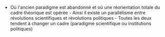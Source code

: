 - Où l'ancien paradigme est abandonné et où une réorientation totale du cadre théorique est opérée
          - Ainsi il existe un parallélisme entre révolutions scientifiques et révolutions politiques
            - Toutes les deux tendent à changer un cadre (paradigme scientifique ou institutions politiques)